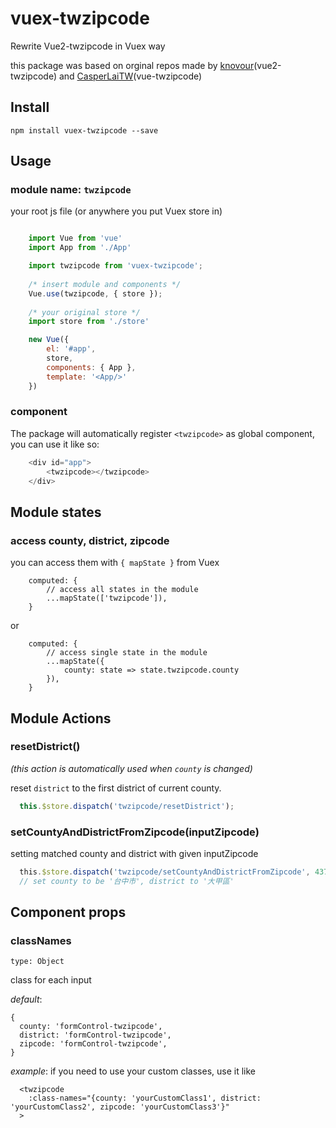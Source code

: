 # vuex-twzipcode

Rewrite Vue2-twzipcode in Vuex way 

this package was based on orginal repos made by
[knovour](https://www.npmjs.com/package/vue2-twzipcode)(vue2-twzipcode) and [CasperLaiTW](https://github.com/CasperLaiTW/vue-twzipcode)(vue-twzipcode) 

## Install
```
npm install vuex-twzipcode --save
```

## Usage
### module name: `twzipcode`
your root js file (or anywhere you put Vuex store in)
```js

    import Vue from 'vue'
    import App from './App'

    import twzipcode from 'vuex-twzipcode';
    
    /* insert module and components */
    Vue.use(twzipcode, { store }); 
    
    /* your original store */
    import store from './store' 

    new Vue({
        el: '#app',
        store,
        components: { App },
        template: '<App/>'
    })
```
### component
The package will automatically register `<twzipcode>` as global component,
you can use it like so:

```js
    <div id="app">
        <twzipcode></twzipcode>
    </div>    
```
## Module states
### access county, district, zipcode
you can access them with `{ mapState }` from Vuex
```
    computed: {
        // access all states in the module
        ...mapState(['twzipcode']),
    }
```
or
```
    computed: {
        // access single state in the module
        ...mapState({
            county: state => state.twzipcode.county
        }),
    }
```
## Module Actions

### resetDistrict()
*(this action is automatically used when `county` is changed)*

reset `district` to the first district of current county.

```js
  this.$store.dispatch('twzipcode/resetDistrict');
```

### setCountyAndDistrictFromZipcode(inputZipcode)
setting matched county and district with given inputZipcode

```js
  this.$store.dispatch('twzipcode/setCountyAndDistrictFromZipcode', 437);
  // set county to be '台中市', district to '大甲區'
```

## Component props

### classNames 
`type: Object`

class for each input

*default*: 
```
{
  county: 'formControl-twzipcode',
  district: 'formControl-twzipcode',
  zipcode: 'formControl-twzipcode',
}
```

*example*: if you need to use your custom classes, use it like
```
  <twzipcode 
    :class-names="{county: 'yourCustomClass1', district: 'yourCustomClass2', zipcode: 'yourCustomClass3'}"
  >
```

